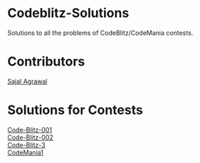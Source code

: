 # Codeblitz-Solutions
Solutions to all the problems of CodeBlitz/CodeMania contests.

# Contributors
[Sajal Agrawal](https://github.com/sajalagrawal)

# Solutions for Contests
[Code-Blitz-001](https://www.hackerrank.com/contests/code-blitz-001/challenges) <br>
[Code-Blitz-002](https://www.hackerrank.com/contests/code-blitz-002/challenges) <br>
[Code-Blitz-3](https://www.hackerrank.com/contests/codeblitz3/challenges) <br>
[CodeMania1](https://www.hackerrank.com/contests/codemania1/challenges) <br>
